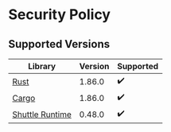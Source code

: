 # Security Policy

## Supported Versions

| Library                                                  | Version | Supported          |
|----------------------------------------------------------|---------|--------------------|
| [Rust](https://github.com/rust-lang/rust)                | 1.86.0  | :heavy_check_mark: |
| [Cargo](https://github.com/rust-lang/cargo)              | 1.86.0  | :heavy_check_mark: |
| [Shuttle Runtime](https://github.com/shuttle-hq/shuttle) | 0.48.0  | :heavy_check_mark: |
